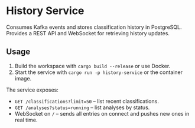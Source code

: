 # History Service

Consumes Kafka events and stores classification history in PostgreSQL. Provides a REST API and WebSocket for retrieving history updates.

## Usage

1. Build the workspace with `cargo build --release` or use Docker.
2. Start the service with `cargo run -p history-service` or the container image.

The service exposes:
- `GET /classifications?limit=50` – list recent classifications.
- `GET /analyses?status=running` – list analyses by status.
- WebSocket on `/` – sends all entries on connect and pushes new ones in real time.
